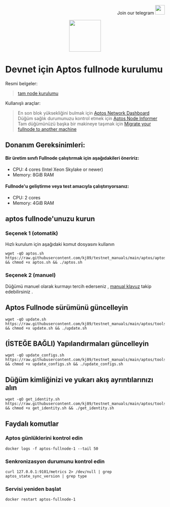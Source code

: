 <p style="font-size:14px" align="right">
Join our telegram <a href="https://t.me/sacithbn" target="_blank"><img src="https://user-images.githubusercontent.com/50621007/168689534-796f181e-3e4c-43a5-8183-9888fc92cfa7.png" width="30"/></a>

<p align="center">
  <img width="100" height="auto" src="https://user-images.githubusercontent.com/50621007/165930080-4f541b46-1ae3-461c-acc9-de72d7ab93b7.png">
</p>

# Devnet için Aptos fullnode kurulumu
Resmi belgeler:
> [tam node kurulumu](https://aptos.dev/tutorials/run-a-fullnode)

Kullanışlı araçlar:
> En son blok yüksekliğini bulmak için [Aptos Network Dashboard](https://status.devnet.aptos.dev/)\
> Düğüm sağlık durumunuzu kontrol etmek için [Aptos Node Informer](http://node-tools.net/aptos/tester/)\
> Tam düğümünüzü başka bir makineye taşımak için  [Migrate your fullnode to another machine](https://github.com/kj89/testnet_manuals/blob/main/aptos/migrate_fullnode.md)

## Donanım Gereksinimleri:
#### Bir üretim sınıfı Fullnode çalıştırmak için aşağıdakileri öneririz:
- CPU: 4 cores (Intel Xeon Skylake or newer)
- Memory: 8GiB RAM

#### Fullnode'u geliştirme veya test amacıyla çalıştırıyorsanız:
- CPU: 2 cores
- Memory: 4GiB RAM

## aptos fullnode'unuzu kurun
### Seçenek 1 (otomatik)
Hızlı kurulum için aşağıdaki komut dosyasını kullanın
```
wget -qO aptos.sh https://raw.githubusercontent.com/kj89/testnet_manuals/main/aptos/aptos.sh && chmod +x aptos.sh && ./aptos.sh
```

### Seçenek 2 (manuel)
Düğümü manuel olarak kurmayı tercih ederseniz , [manual klavuz](https://github.com/kj89/testnet_manuals/blob/main/aptos/manual_install.md) takip edebilirsiniz . 

## Aptos Fullnode sürümünü güncelleyin
```
wget -qO update.sh https://raw.githubusercontent.com/kj89/testnet_manuals/main/aptos/tools/update.sh && chmod +x update.sh && ./update.sh
```

## (İSTEĞE BAĞLI) Yapılandırmaları güncelleyin
```
wget -qO update_configs.sh https://raw.githubusercontent.com/kj89/testnet_manuals/main/aptos/tools/update_configs.sh && chmod +x update_configs.sh && ./update_configs.sh
```

## Düğüm kimliğinizi ve yukarı akış ayrıntılarınızı alın
```
wget -qO get_identity.sh https://raw.githubusercontent.com/kj89/testnet_manuals/main/aptos/tools/get_identity.sh && chmod +x get_identity.sh && ./get_identity.sh
```

## Faydalı komutlar
### Aptos günlüklerini kontrol edin
```
docker logs -f aptos-fullnode-1 --tail 50
```

### Senkronizasyon durumunu kontrol edin
```
curl 127.0.0.1:9101/metrics 2> /dev/null | grep aptos_state_sync_version | grep type
```

### Servisi yeniden başlat
```
docker restart aptos-fullnode-1
```
